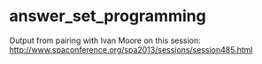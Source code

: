 answer_set_programming
======================

Output from pairing with Ivan Moore on this session: http://www.spaconference.org/spa2013/sessions/session485.html
